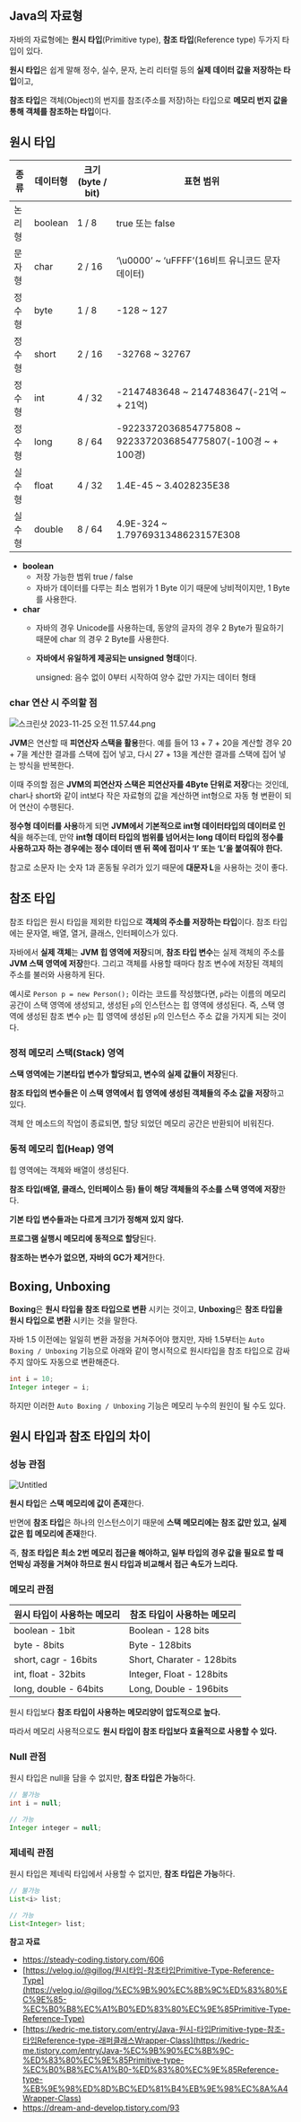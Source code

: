 ## Java의 자료형

자바의 자료형에는 **원시 타입**(Primitive type), **참조 타입**(Reference type) 두가지 타입이 있다.

**원시 타입**은 쉽게 말해 정수, 실수, 문자, 논리 리터럴 등의 **실제 데이터 값을 저장하는 타입**이고,

**참조 타입**은 객체(Object)의 번지를 참조(주소를 저장)하는 타입으로 **메모리 번지 값을 통해 객체를 참조하는 타입**이다.

## 원시 타입

| 종류 | 데이터형 | 크기(byte / bit) | 표현 범위 |
| --- | --- | --- | --- |
| 논리형 | boolean | 1 / 8 | true 또는 false |
| 문자형 | char | 2 / 16 | ‘\u0000’ ~ ‘uFFFF’(16비트 유니코드 문자 데이터) |
| 정수형 | byte | 1 / 8 | -128 ~ 127 |
| 정수형 | short | 2 / 16 | -32768 ~ 32767 |
| 정수형 | int | 4 / 32 | -2147483648 ~ 2147483647(-21억 ~ + 21억) |
| 정수형 | long | 8 / 64 | -9223372036854775808 ~ 9223372036854775807(-100경 ~ + 100경) |
| 실수형 | float | 4 / 32 | 1.4E-45 ~ 3.4028235E38 |
| 실수형 | double | 8 / 64 | 4.9E-324 ~ 1.7976931348623157E308 |
- **boolean**
    - 저장 가능한 범위 true / false
    - 자바가 데이터를 다루는 최소 범위가 1 Byte 이기 때문에 낭비적이지만, 1 Byte를 사용한다.
- **char**
    - 자바의 경우 Unicode를 사용하는데, 동양의 글자의 경우 2 Byte가 필요하기 때문에 char 의 경우 2 Byte를 사용한다.
    - **자바에서 유일하게 제공되는 unsigned 형태**이다.
        
        unsigned: 음수 없이 0부터 시작하여 양수 값만 가지는 데이터 형태
        

### char 연산 시 주의할 점

![스크린샷 2023-11-25 오전 11.57.44.png](https://github.com/Instagram-clone-project-team/Instagram-clone/assets/112863029/b82ba161-89d9-4b55-a235-99d144087410)

**JVM**은 연산할 때 **피연산자 스택을 활용**한다. 예를 들어 13 + 7 + 20을 계산할 경우 20 + 7을 계산한 결과를 스택에 집어 넣고, 다시 27 + 13을 계산한 결과를 스택에 집어 넣는 방식을 반복한다.

이때 주의할 점은 **JVM의 피연산자 스택은 피연산자를 4Byte 단위로 저장**다는 것인데, char나 short와 같이 int보다 작은 자료형의 값을 계산하면 int형으로 자동 형 변환이 되어 연산이 수행된다.

**정수형 데이터를 사용**하게 되면 **JVM에서 기본적으로 int형 데이터타입의 데이터로 인식**을 해주는데, 만약 **int형 데이터 타입의 범위를 넘어서는 long 데이터 타입의 정수를 사용하고자 하는 경우에는 정수 데이터 맨 뒤 쪽에 접미사 ‘I’ 또는 ‘L’을 붙여줘야 한다.**

참고로 소문자 I는 숫자 1과 혼동될 우려가 있기 때문에 **대문자 L**을 사용하는 것이 좋다.

## 참조 타입

참조 타입은 원시 타입을 제외한 타입으로 **객체의 주소를 저장하는 타입**이다. 참조 타입에는 문자열, 배열, 열거, 클래스, 인터페이스가 있다.

자바에서 **실제 객체**는 **JVM 힙 영역에 저장**되며, **참조 타입 변수**는 실제 객체의 주소를 **JVM 스택 영역에 저장**한다. 그리고 객체를 사용할 때마다 참조 변수에 저장된 객체의 주소를 불러와 사용하게 된다.

예시로 `Person p = new Person();` 이라는 코드를 작성했다면, `p`라는 이름의 메모리 공간이 스택 영역에 생성되고, 생성된 `p`의 인스턴스는 힙 영역에 생성된다. 즉, 스택 영역에 생성된 참조 변수 `p`는 힙 영역에 생성된 `p`의 인스턴스 주소 값을 가지게 되는 것이다.

### 정적 메모리 스택(Stack) 영역

**스택 영역에는 기본타입 변수가 할당되고, 변수의 실제 값들이 저장**된다.

**참조 타입의 변수들은 이 스택 영역에서 힙 영역에 생성된 객체들의 주소 값을 저장**하고 있다.

객체 안 메소드의 작업이 종료되면, 할당 되었던 메모리 공간은 반환되어 비워진다.

### 동적 메모리 힙(Heap) 영역

힙 영역에는 객체와 배열이 생성된다.

**참조 타입(배열, 클래스, 인터페이스 등) 들이 해당 객체들의 주소를 스택 영역에 저장**한다.

**기본 타입 변수들과는 다르게 크기가 정해져 있지 않다.** 

**프로그램 실행시 메모리에 동적으로 할당**된다.

**참조하는 변수가 없으면, 자바의 GC가 제거**한다.

## Boxing, Unboxing

**Boxing**은 **원시 타입을 참조 타입으로 변환** 시키는 것이고, **Unboxing**은 **참조 타입을 원시 타입으로 변환** 시키는 것을 말한다.

자바 1.5 이전에는 일일히 변환 과정을 거쳐주어야 했지만, 자바 1.5부터는 `Auto Boxing / Unboxing` 기능으로 아래와 같이 명시적으로 원시타입을 참조 타입으로 감싸주지 않아도 자동으로 변환해준다.

```java
int i = 10;
Integer integer = i;
```

하지만 이러한 `Auto Boxing / Unboxing` 기능은 메모리 누수의 원인이 될 수도 있다.

## 원시 타입과 참조 타입의 차이

### 성능 관점

![Untitled](https://github.com/Instagram-clone-project-team/Instagram-clone/assets/112863029/d1142fca-1cce-409b-9a14-834f2984c8e0)

**원시 타입**은 **스택 메모리에 값이 존재**한다.

반면에 **참조 타입**은 하나의 인스턴스이기 때문에 **스택 메모리에는 참조 값만 있고, 실제 값은 힙 메모리에 존재**한다. 

즉, **참조 타입은 최소 2번 메모리 접근을 해야하고, 일부 타입의 경우 값을 필요로 할 때 언박싱 과정을 거쳐야 하므로 원시 타입과 비교해서 접근 속도가 느리다.**

### 메모리 관점

| 원시 타입이 사용하는 메모리 | 참조 타입이 사용하는 메모리 |
| --- | --- |
| boolean - 1bit | Boolean - 128 bits |
| byte - 8bits | Byte - 128bits |
| short, cagr - 16bits | Short, Charater - 128bits |
| int, float - 32bits | Integer, Float - 128bits |
| long, double - 64bits | Long, Double - 196bits |

원시 타입보다 **참조 타입이 사용하는 메모리양이 압도적으로 높다.**

따라서 메모리 사용적으로도 **원시 타입이 참조 타입보다 효율적으로 사용할 수 있다.**

### Null 관점

원시 타입은 null을 담을 수 없지만, **참조 타입은 가능**하다.

```java
// 불가능
int i = null;

// 가능
Integer integer = null;
```

### 제네릭 관점

원시 타입은 제네릭 타입에서 사용할 수 없지만, **참조 타입은 가능**하다.

```java
// 불가능
List<i> list;

// 가능
List<Integer> list;
```

**참고 자료**

- <https://steady-coding.tistory.com/606>
- [https://velog.io/@gillog/원시타입-참조타입Primitive-Type-Reference-Type](https://velog.io/@gillog/%EC%9B%90%EC%8B%9C%ED%83%80%EC%9E%85-%EC%B0%B8%EC%A1%B0%ED%83%80%EC%9E%85Primitive-Type-Reference-Type)
- [https://kedric-me.tistory.com/entry/Java-원시-타입Primitive-type-참조-타입Reference-type-래퍼클래스Wrapper-Class](https://kedric-me.tistory.com/entry/Java-%EC%9B%90%EC%8B%9C-%ED%83%80%EC%9E%85Primitive-type-%EC%B0%B8%EC%A1%B0-%ED%83%80%EC%9E%85Reference-type-%EB%9E%98%ED%8D%BC%ED%81%B4%EB%9E%98%EC%8A%A4Wrapper-Class)
- <https://dream-and-develop.tistory.com/93>
